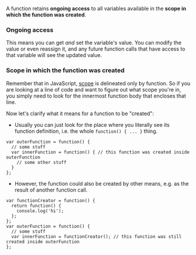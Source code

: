 A function retains **ongoing access** to all variables available in the **scope in which the function was created**.

### Ongoing access

This means you can get *and* set the variable's value. You can modify the value or even reassign it, and any future function calls that have access to that variable will see the updated value.

### Scope in which the function was created
Remember that in JavaScript, [scope](scope-in-JavaScript) is delineated only by function. So if you are looking at a line of code and want to figure out what scope you're in, you simply need to look for the innermost function body that encloses that line.

Now let's clarify what it means for a function to be "created":

* Usually you can just look for the place where you literally see its function definition, i.e. the whole `function() { ... }` thing.
```
var outerFunction = function() {
  // some stuff
  var innerFunction = function() { // this function was created inside outerFunction
    // some other stuff
  }
};
```

* However, the function could also be created by other means, e.g. as the result of another function call.
```
var functionCreator = function() {
  return function() {
    console.log('hi');
  };
};
var outerFunction = function() {
  // some stuff
  var innerFunction = functionCreator(); // this function was still created inside outerFunction
};
```